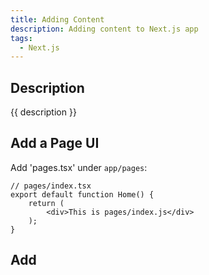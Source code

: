 ```yaml
---
title: Adding Content
description: Adding content to Next.js app
tags: 
  - Next.js
---
```


## Description 

{{ description }}

## Add a Page UI

Add 'pages.tsx' under `app/pages`:

```tsx
// pages/index.tsx
export default function Home() {
    return (
        <div>This is pages/index.js</div>
    );
}
```

## Add 